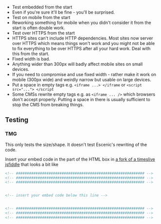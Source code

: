 - Test embedded from the start
  - Even if you're sure it'll be fine - you'll be surprised. 
 - Test on mobile from the start
  - Reworking something for mobile when you didn't consider it from the start is often double work.
 - Test over HTTPS from the start
  - HTTPS sites can't include HTTP dependencies. Most sites now server over HTTPS which means things won't work and you might not be able to fix everything to be over HTTPS after all your hard work. Deal with this from the start.
 - Fixed width is bad.
  - Anything wider than 300px will badly affect mobile sites on small devices.
  - If you need to compromise and use fixed width - rather make it work on mobile (300px wide) and weirdly narrow but usable on large devices.
 - Put a space in empty tags e.g. `<iframe ...> </iframe` or `<script src="..."> </script`
  - Some CMSs rewrite empty tags e.g. as `<iframe ... />` which browsers don't accept properly. Putting a space in there is usually sufficient to stop the CMS from breaking things.
 
## Testing

### TMG

This only tests the size/shape. It doesn't test Escenic's rewriting of the code.

Insert your embed code in the part of the HTML box in [a fork of a timeslive jsfiddle](http://jsfiddle.net/hawyzhmz/4/#fork) that looks a bit like
```html
<!-- ########################################################### -->
<!-- ########################################################### -->
<!-- ########################################################### -->


<!-- insert your embed code below this line -->


<!-- ########################################################### -->
<!-- ########################################################### -->
<!-- ########################################################### -->
```
